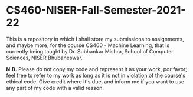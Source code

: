 # CS460-NISER-Fall-Semester-2021-22
This is a repository in which I shall store my submissions to assignments, and maybe more, for the course CS460 - Machine Learning, that is currently being taught by Dr. Subhankar Mishra, School of Computer Sciences, NISER Bhubaneswar.

**N.B.** Please do not copy my code and represent it as your work, por favor; feel free to refer to my work as long as it is not in violation of the course's ethical code. Give credit where it's due, and inform me if you want to use any part of my code with a valid reason.
